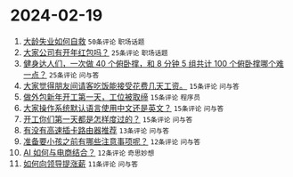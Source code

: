 # 2024-02-19

1. [大龄失业如何自救](https://www.v2ex.com/t/1016391) `50条评论` `职场话题`
1. [大家公司有开年红包吗？](https://www.v2ex.com/t/1016407) `25条评论` `职场话题`
1. [健身达人们，一次做 40 个俯卧撑，和 8 分钟 5 组共计 100 个俯卧撑哪个难一点？](https://www.v2ex.com/t/1016393) `25条评论` `问与答`
1. [大家觉得朋友间请客吃饭能接受花费几天工资。](https://www.v2ex.com/t/1016415) `15条评论` `问与答`
1. [做外包新年开工第一天，工位被取缔](https://www.v2ex.com/t/1016412) `15条评论` `程序员`
1. [大家操作系统默认语言使用中文还是英文？](https://www.v2ex.com/t/1016405) `15条评论` `问与答`
1. [开工你们第一天都是怎样度过的？](https://www.v2ex.com/t/1016395) `15条评论` `问与答`
1. [有没有高速插卡路由器推荐](https://www.v2ex.com/t/1016394) `13条评论` `问与答`
1. [准备要小孩之前有哪些注意事项呢？](https://www.v2ex.com/t/1016413) `12条评论` `问与答`
1. [AI 如何与电商结合？](https://www.v2ex.com/t/1016396) `12条评论` `奇思妙想`
1. [如何向领导提涨薪](https://www.v2ex.com/t/1016402) `11条评论` `问与答`
